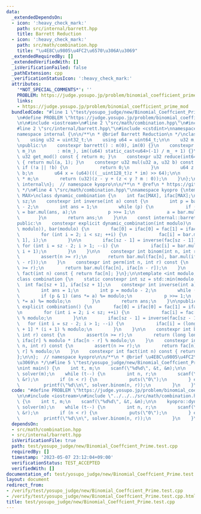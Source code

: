 ```yaml
---
data:
  _extendedDependsOn:
  - icon: ':heavy_check_mark:'
    path: src/internal/barrett.hpp
    title: Barrett Reduction
  - icon: ':heavy_check_mark:'
    path: src/math/combination.hpp
    title: "\u4E8C\u9805\u4FC2\u6570\u306A\u3069"
  _extendedRequiredBy: []
  _extendedVerifiedWith: []
  _isVerificationFailed: false
  _pathExtension: cpp
  _verificationStatusIcon: ':heavy_check_mark:'
  attributes:
    '*NOT_SPECIAL_COMMENTS*': ''
    PROBLEM: https://judge.yosupo.jp/problem/binomial_coefficient_prime_mod
    links:
    - https://judge.yosupo.jp/problem/binomial_coefficient_prime_mod
  bundledCode: "#line 1 \"test/yosupo_judge/new/Binomial_Coeffcient_Prime.test.cpp\"\
    \n#define PROBLEM \"https://judge.yosupo.jp/problem/binomial_coefficient_prime_mod\"\
    \n\n#include <iostream>\n#line 2 \"src/math/combination.hpp\"\n#include <cassert>\n\
    #line 2 \"src/internal/barrett.hpp\"\n#include <cstdint>\nnamespace kyopro {\n\
    namespace internal {\n\n/**\n * @brief Barrett Reduction\n */\nclass barrett {\n\
    \    using u32 = uint32_t;\n    using u64 = uint64_t;\n\n    u32 m;\n    u64 im;\n\
    \npublic:\n    constexpr barrett() : m(0), im(0) {}\n    constexpr barrett(u32\
    \ m_)\n        : m(m_), im((u64) static_cast<u64>(-1) / m_ + 1) {}\n\n    constexpr\
    \ u32 get_mod() const { return m; }\n    constexpr u32 reduce(int64_t a) const\
    \ { return mul(a, 1); }\n    constexpr u32 mul(u32 a, u32 b) const {\n       \
    \ if (!a || !b) {\n            return 0;\n        }\n        u64 z = (u64)a *\
    \ b;\n        u64 x = (u64)(((__uint128_t)z * im) >> 64);\n\n        u64 y = x\
    \ * m;\n        return (u32)(z - y + (z < y ? m : 0));\n    }\n};\n};  // namespace\
    \ internal\n};  // namespace kyopro\n\n/**\n * @ref\n * https://github.com/atcoder/ac-library/blob/master/atcoder/internal_math.hpp\n\
    \ */\n#line 4 \"src/math/combination.hpp\"\nnamespace kyopro {\ntemplate <int\
    \ MAX>\nclass dynamic_combination {\n    int fac[MAX], ifac[MAX];\n    const int\
    \ sz;\n    constexpr int inverse(int a) const {\n        int p = bar.get_mod()\
    \ - 2;\n        int ans = 1;\n        while (p) {\n            if (p & 1) ans\
    \ = bar.mul(ans, a);\n            p >>= 1;\n            a = bar.mul(a, a);\n \
    \       }\n        return ans;\n    }\n\n    const internal::barrett bar;\n\n\
    public:\n    constexpr explicit dynamic_combination(int modulo)\n        : sz(std::min(MAX,\
    \ modulo)), bar(modulo) {\n        fac[0] = ifac[0] = fac[1] = ifac[1] = 1;\n\n\
    \        for (int i = 2; i < sz; ++i) {\n            fac[i] = bar.mul(fac[i -\
    \ 1], i);\n        }\n\n        ifac[sz - 1] = inverse(fac[sz - 1]);\n       \
    \ for (int i = sz - 2; i > 1; --i) {\n            ifac[i] = bar.mul(ifac[i + 1],\
    \ i + 1);\n        }\n    }\n\n    constexpr int binom(int n, int r) const {\n\
    \        assert(n >= r);\n        return bar.mul(fac[n], bar.mul(ifac[r], ifac[n\
    \ - r]));\n    }\n    constexpr int perm(int n, int r) const {\n        assert(n\
    \ >= r);\n        return bar.mul(fac[n], ifac[n - r]);\n    }\n    constexpr int\
    \ fact(int n) const { return fac[n]; }\n};\n\ntemplate <int modulo, int MAX>\n\
    class combination {\n    static constexpr int sz = std::min(modulo, MAX);\n  \
    \  int fac[sz + 1], ifac[sz + 1];\n    constexpr int inverse(int a) const {\n\
    \        int ans = 1;\n        int p = modulo - 2;\n        while (p) {\n    \
    \        if (p & 1) (ans *= a) %= modulo;\n            p >>= 1;\n            (a\
    \ *= a) %= modulo;\n        }\n        return ans;\n    }\n\npublic:\n    constexpr\
    \ explicit combination() {\n        fac[0] = ifac[0] = fac[1] = ifac[1] = 1;\n\
    \n        for (int i = 2; i < sz; ++i) {\n            fac[i] = fac[i - 1] * i\
    \ % modulo;\n        }\n\n        ifac[sz - 1] = inverse(fac[sz - 1]);\n     \
    \   for (int i = sz - 2; i > 1; --i) {\n            ifac[i] = (long long)ifac[i\
    \ + 1] * (i + 1) % modulo;\n        }\n    }\n\n    constexpr int binom(int n,\
    \ int r) const {\n        assert(n >= r);\n        return (long long)fac[n] *\
    \ ifac[r] % modulo * ifac[n - r] % modulo;\n    }\n    constexpr int perm(int\
    \ n, int r) const {\n        assert(n >= r);\n        return fac[n] * ifac[n -\
    \ r] % modulo;\n    }\n    constexpr int fact(int n) const { return fac[n]; }\n\
    };\n\n};  // namespace kyopro\n\n/**\n * @brief \u4E8C\u9805\u4FC2\u6570\u306A\
    \u3069\n */\n#line 5 \"test/yosupo_judge/new/Binomial_Coeffcient_Prime.test.cpp\"\
    \nint main() {\n    int t, m;\n    scanf(\"%d%d\", &t, &m);\n\n    kyopro::dynamic_combination<(int)1e7>\
    \ solver(m);\n    while (t--) {\n        int n, r;\n        scanf(\"%d%d\", &n,\
    \ &r);\n        if (n < r) {\n            puts(\"0\");\n        } else {\n   \
    \         printf(\"%d\\n\", solver.binom(n, r));\n        }\n    }\n}\n"
  code: "#define PROBLEM \"https://judge.yosupo.jp/problem/binomial_coefficient_prime_mod\"\
    \n\n#include <iostream>\n#include \"../../../src/math/combination.hpp\"\nint main()\
    \ {\n    int t, m;\n    scanf(\"%d%d\", &t, &m);\n\n    kyopro::dynamic_combination<(int)1e7>\
    \ solver(m);\n    while (t--) {\n        int n, r;\n        scanf(\"%d%d\", &n,\
    \ &r);\n        if (n < r) {\n            puts(\"0\");\n        } else {\n   \
    \         printf(\"%d\\n\", solver.binom(n, r));\n        }\n    }\n}"
  dependsOn:
  - src/math/combination.hpp
  - src/internal/barrett.hpp
  isVerificationFile: true
  path: test/yosupo_judge/new/Binomial_Coeffcient_Prime.test.cpp
  requiredBy: []
  timestamp: '2023-05-07 23:12:04+09:00'
  verificationStatus: TEST_ACCEPTED
  verifiedWith: []
documentation_of: test/yosupo_judge/new/Binomial_Coeffcient_Prime.test.cpp
layout: document
redirect_from:
- /verify/test/yosupo_judge/new/Binomial_Coeffcient_Prime.test.cpp
- /verify/test/yosupo_judge/new/Binomial_Coeffcient_Prime.test.cpp.html
title: test/yosupo_judge/new/Binomial_Coeffcient_Prime.test.cpp
---
```

